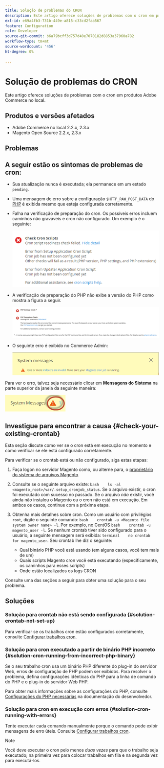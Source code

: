 ```yaml
---
title: Solução de problemas do CRON
description: Este artigo oferece soluções de problemas com o cron em produtos Adobe Commerce no local.
exl-id: e69a4fb3-731b-449e-a815-c33cd2faa567
feature: Configuration
role: Developer
source-git-commit: b6a79bcff3d757d40e7070182d8853a37960a782
workflow-type: tm+mt
source-wordcount: '456'
ht-degree: 0%

---
```


# Solução de problemas do CRON

Este artigo oferece soluções de problemas com o cron em produtos Adobe Commerce no local.

## Produtos e versões afetados

* Adobe Commerce no local 2.2.x, 2.3.x
* Magento Open Source 2.2.x, 2.3.x

## Problemas

## A seguir estão os sintomas de problemas de cron:

* Sua atualização nunca é executada; ela permanece em um estado `pending`.
* Uma mensagem de erro sobre a configuração `$HTTP_RAW_POST_DATA` do [PHP](https://glossary.magento.com/php) é exibida mesmo que esteja configurada corretamente.
* Falha na verificação de preparação do cron. Os possíveis erros incluem caminhos não graváveis e cron não configurado. Um exemplo é o seguinte:

  ![upgr-tshoot-no-cron2.png](assets/upgr-tshoot-no-cron2.png)

* A verificação de preparação do PHP não exibe a versão do PHP como mostra a figura a seguir.

  ![Captura de tela_2019-08-29_at_1.36.08_PM.png](assets/Screen_Shot_2019-08-29_at_1.36.08_PM.png)

* O seguinte erro é exibido no Commerce Admin:

  ![compman-cron-not-running.png](assets/compman-cron-not-running.png)

Para ver o erro, talvez seja necessário clicar em **Mensagens do Sistema** na parte superior da janela da seguinte maneira:

![compman_sys-messages.png](assets/compman_sys-messages.png)

## Investigue para encontrar a causa {#check-your-existing-crontab}

Esta seção discute como ver se o cron está em execução no momento e como verificar se ele está configurado corretamente.

Para verificar se o crontab está ou não configurado, siga estas etapas:

1. Faça logon no servidor Magento como, ou alterne para, o [proprietário do sistema de arquivos Magento](https://devdocs.magento.com/guides/v2.3/install-gde/prereq/file-sys-perms-over.html).
1. Consulte se o seguinte arquivo existe:    `bash    ls -al <magento_root>/var/.setup_cronjob_status`. Se o arquivo existir, o cron foi executado com sucesso no passado. Se o arquivo *não* existir, você ainda não instalou o Magento ou o cron não está em execução. Em ambos os casos, continue com a próxima etapa.
1. Obtenha mais detalhes sobre cron. Como um usuário com privilégios `root`, digite o seguinte comando:    `bash    crontab -u <Magento file system owner name> -l`. Por exemplo, no CentOS `bash    crontab -u magento_user -l`.  Se nenhum crontab tiver sido configurado para o usuário, a seguinte mensagem será exibida:    `terminal    no crontab for magento_user`. Seu crontab lhe diz o seguinte:

   * Qual binário PHP você está usando (em alguns casos, você tem mais de um)
   * Quais scripts Magento cron você está executando (especificamente, os caminhos para esses scripts)
   * Onde estão localizados os logs CRON

Consulte uma das seções a seguir para obter uma solução para o seu problema.

## Soluções

### Solução para crontab não está sendo configurada {#solution-crontab-not-set-up}

Para verificar se os trabalhos cron estão configurados corretamente, consulte [Configurar trabalhos cron](https://devdocs.magento.com/guides/v2.3/install-gde/install/post-install-config.html#post-install-cron).

### Solução para cron executado a partir de binário PHP incorreto {#solution-cron-running-from-incorrect-php-binary}

Se o seu trabalho cron usa um binário PHP diferente do plug-in do servidor Web, erros de configuração de PHP podem ser exibidos. Para resolver o problema, defina configurações idênticas do PHP para a linha de comando do PHP e o plug-in do servidor Web PHP.

Para obter mais informações sobre as configurações do PHP, consulte [Configurações do PHP necessárias](https://devdocs.magento.com/guides/v2.3/install-gde/prereq/php-settings.html) na documentação do desenvolvedor.

### Solução para cron em execução com erros {#solution-cron-running-with-errors}

Tente executar cada comando manualmente porque o comando pode exibir mensagens de erro úteis. Consulte [Configurar trabalhos cron](https://devdocs.magento.com/guides/v2.3/install-gde/install/post-install-config.html#post-install-cron).

>[!NOTE]
>
>Você deve executar o cron pelo menos *duas vezes* para que o trabalho seja executado; na primeira vez para colocar trabalhos em fila e na segunda vez para executá-los.
